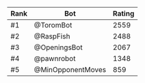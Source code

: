 Rank|Bot|Rating
---|---|---
#1|@ToromBot|2559
#2|@RaspFish|2488
#3|@OpeningsBot|2067
#4|@pawnrobot|1348
#5|@MinOpponentMoves|859
